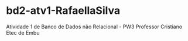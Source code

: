 # bd2-atv1-RafaellaSilva
Atividade 1 de Banco de Dados não Relacional - PW3 Professor Cristiano Etec de Embu
